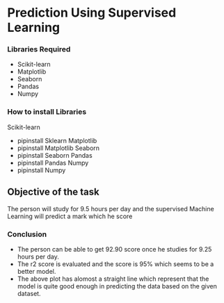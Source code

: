 
# Prediction Using Supervised Learning




### Libraries Required

* Scikit-learn
* Matplotlib
* Seaborn
* Pandas
* Numpy
### How to install Libraries

Scikit-learn
 * pipinstall Sklearn
Matplotlib
 * pipinstall Matplotlib
Seaborn
* pipinstall Seaborn
Pandas
* pipinstall Pandas
Numpy
* pipinstall Numpy


## Objective of the task
The person will study for 9.5 hours per day and the supervised Machine Learning will predict a mark which he score
### Conclusion
* The person can be able to get 92.90 score once he studies for 9.25 hours per day.
* The r2 score is evaluated and the score is 95% which seems to be a better model.
* The above plot has alomost a straight line which represent that the model is quite good enough in predicting the data based on the given dataset.